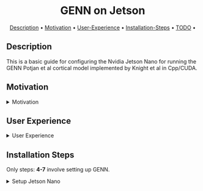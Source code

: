 

<h1 align="center">
  GENN on Jetson
</h1>

<p align="center">
  <a href="#Description">Description</a> •
  <a href="#Motivation">Motivation</a> •
  <a href="#User Experience">User-Experience</a> •
  <a href="#Installation Steps">Installation-Steps</a> •
  <a href="#TODO">TODO</a> •
</p>

<p align="center">
  
## Description
This is a basic guide for configuring the Nvidia Jetson Nano for running the GENN Potjan et al cortical model implemented by Knight et al in Cpp/CUDA.

## Motivation
<details>
<summary> Motivation </summary> 

The nvidia Jetson nano is a cheap ($249 AUD) development board that comes with a modest Nvidia GPU. Although the Maxwell GPU only has ~100's of CUDA cores, the Jetson nano enables people to develop and test GPU compliant code on affordable local resource. Additionally the Jetson Nano may consume significantly less electricity than large workstations. 

Neuromorphic hardware is theoretically a great platform for simulating cortical models but it is currently not available to hobbiests. Access to Neuromorphic hardware requires a formal application, however the Nvidia Jetson Nano is an affordable product available at a small cost. A model of cortex developed by Knight was implemented using Cpp/CUDA technologies on GPU hardware, this model has been re-designed to run at an increasing large scale and only the smaller version of the model has been tested here.
</details>

 ## User Experience
<details>
  <summary> User Experience </summary>

These steps ran surprisingly smoothly for me but note I deliberately worked from a fresh jetpack install and I declined package updates. From my experience Jetson CUDA environments and dependencies can deteriate very rapidly if you try to install various different packages and make too many environmnental changes. Its almost worth having a seperate SD card for different projects.
</details>

## Installation Steps
Only steps: **4-7** involve setting up GENN.

<details>  
<summary> Setup Jetson Nano </summary> 

  <details>
      <summary> Step 1. </summary> 

      Acquire an [Nvidia Jetson Nano](https://developer.nvidia.com/embedded/jetson-nano-developer-kit) (developer) there are two memory options buy the one with the greatest amount of memory (4GB).
      </details>

      <details>
      <summary> Step 2. </summary> 


      Download and install the Balena Etcher [tool](https://www.balena.io/etcher/) suitable for your operating system. 
      Flash the latest Jetpack to the SD Card this guide will only work for >=[Jetpack 4.6](https://developer.nvidia.com/embedded/jetpack), and has only been tested for Jetpack 4.6
      Use Etcher to flash the jetpack-4.6

      </details>

      <details>
      <summary> Step 3. </summary> 

      Insert the flashed image into the Jetson, log in to the Jetson.
      Lucky for you I think:
      * Git is already installed with Jetpack 4.6
      * CUDA Toolkit is already installed when on Jetpack 4.6 
      However, you may be prompted to agree to the licence when you first log in to the Jetson.

      </details>

</details>  

  

<details>  
<summary> Setup GENN </summary>   
  
    <details>
    <summary> Step 4. </summary>   

    The rest is modified from the instructions for installing [genn](https://github.com/genn-team/genn).
    For future reference make a note to inform your compiler where CUDA lives.

    In the terminal run:

    ```
    echo "export CUDA_PATH=/usr/local/cuda" >> ~/.bashrc
    echo "export PATH=$PATH:$CUDA_PATH/bin" >> ~/.bashrc
    ```

    </details>

    <details>
    <summary> Step 5. </summary>   
    Install the GENN source code
    Now run:

    ```
    cd $HOME
    mkdir git
    cd git
    git clone https://github.com/genn-team/genn # obtain the genn source code
    cd genn # enter the directory of the genn code
    echo "export PATH=$PATH:/home/git/genn/bin" >> ~/.bashrc
    source ~/.bashrc
    ```

    </details>

    <details>
    <summary> Step 6. </summary>   
    Use GENN to compile the Potjans model
    If you are still in the genn directory:

    ```
    cd /userproject/PotjansMicrocircuit_project
    make #compiles the Potjans model
    ```

    </details>

    <details>
    <summary> Step 7. </summary>   
    Run the model
    This final step runs the compiled binary of the Potjans model, you can configure the model itself too, before compiling it.

    ```
    ./generate_run test
    ```

    The model runs and spike times are recorded to disk. The model executes in a timely fashion.
    </details>

  
</details>  

  
### Simulation outputs:
If everything went to plan you should see print statements like the following:
Total neurons=38582, total synapses=74715499
~40,000 neurons
Simulation:1.71324 seconds
Record:0.0336334s

  
### Profile GPU code execution.
All of these bash commands help you to read out GPU activity while the model is being run.
 ```
  watch -n0.1 nvidia-smi
  nvidia-smi -cp
  nvidia-smi -q -g 0 -d UTILIZATION -l
```
Alternatively you could Use the tool `jtop` and or `tegrastats` (built in) to profile the Jetson's GPU and to confirm that the GPU is experiencing full utilization.  

[Profilers](https://stackoverflow.com/questions/8223811/a-top-like-utility-for-monitoring-cuda-activity-on-a-gpu)
    
  
## Development Plans
  
#### DONE

- [x] Showed that a GENN model can run on Nvidia Jetson Nano.
#### TODO

- [ ] Visualize model output in Julia and upload data and code to this repository.
- [ ] Re-wire cortical model to fit V1, attach NMNIST input data to LGN/thalamus
- [ ] Try the larger version of Potjans/Knight even though it is predicted to cause a memory exhaustion failure.
  
    
  
  
  



